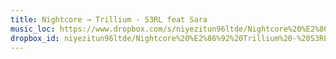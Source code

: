 ```yaml
---
title: Nightcore → Trillium - S3RL feat Sara
music_loc: https://www.dropbox.com/s/niyezitun96ltde/Nightcore%20%E2%86%92%20Trillium%20-%20S3RL%20feat%20Sara_XJqbX6IDTTg_youtube.mp3?dl=0
dropbox_id: niyezitun96ltde/Nightcore%20%E2%86%92%20Trillium%20-%20S3RL%20feat%20Sara_XJqbX6IDTTg_youtube.mp3
---
```


